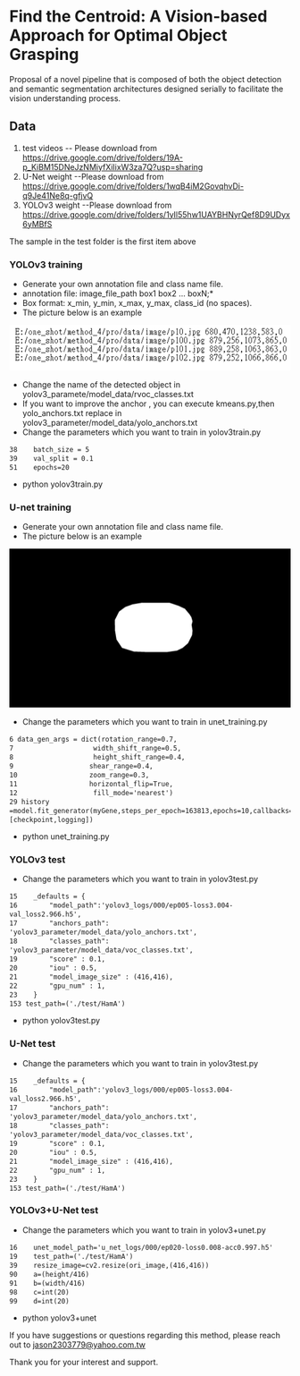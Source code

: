 # Find the Centroid: A Vision-based Approach for Optimal Object Grasping
Proposal of a novel pipeline that is composed of both the object detection and semantic segmentation architectures designed serially to facilitate the vision understanding process.
## Data
1) test videos -- Please download from https://drive.google.com/drive/folders/19A-p_KiBM15DNeJzNMiyfXiIixW3za7Q?usp=sharing
2) U-Net weight --Please download from https://drive.google.com/drive/folders/1wqB4iM2GovqhvDi-q9Je41Ne8q-gfjvQ
3) YOLOv3 weight --Please download from https://drive.google.com/drive/folders/1yIl55hw1UAYBHNyrQef8D9UDyx6yMBfS

The sample in the test folder is the first item above


### YOLOv3 training

* Generate your own annotation file and class name file.
* annotation file: image_file_path box1 box2 ... boxN;* 
* Box format: x_min, y_min, x_max, y_max, class_id (no spaces).
* The picture below is an example

![This is a alt text.](/show_picture/1.PNG "This is a sample image.")

* Change the name of the detected object in yolov3_paramete/model_data/rvoc_classes.txt
* If you want to improve the anchor , you can execute kmeans.py,then yolo_anchors.txt replace in yolov3_parameter/model_data/yolo_anchors.txt
* Change the parameters which you want to train in yolov3train.py 
```
38    batch_size = 5
39    val_split = 0.1
51    epochs=20
```
* python yolov3train.py

### U-net training

* Generate your own annotation file and class name file.
* The picture below is an example

![This is a alt text.](/show_picture/2.png "This is a sample image.")

* Change the parameters which you want to train in unet_training.py 
```
6 data_gen_args = dict(rotation_range=0.7,
7                    width_shift_range=0.5,
8                    height_shift_range=0.4,
9                   shear_range=0.4,
10                  zoom_range=0.3,
11                  horizontal_flip=True,
12                   fill_mode='nearest')
29 history =model.fit_generator(myGene,steps_per_epoch=163813,epochs=10,callbacks=[checkpoint,logging])
```
* python unet_training.py

### YOLOv3 test
* Change the parameters which you want to train in yolov3test.py 
```
15    _defaults = {
16        "model_path":'yolov3_logs/000/ep005-loss3.004-val_loss2.966.h5',
17        "anchors_path": 'yolov3_parameter/model_data/yolo_anchors.txt',
18        "classes_path": 'yolov3_parameter/model_data/voc_classes.txt',
19        "score" : 0.1,
20        "iou" : 0.5,
21        "model_image_size" : (416,416),
22        "gpu_num" : 1,
23    }
153 test_path=('./test/HamA')
```
* python yolov3test.py


### U-Net test
* Change the parameters which you want to train in yolov3test.py 
```
15    _defaults = {
16        "model_path":'yolov3_logs/000/ep005-loss3.004-val_loss2.966.h5',
17        "anchors_path": 'yolov3_parameter/model_data/yolo_anchors.txt',
18        "classes_path": 'yolov3_parameter/model_data/voc_classes.txt',
19        "score" : 0.1,
20        "iou" : 0.5,
21        "model_image_size" : (416,416),
22        "gpu_num" : 1,
23    }
153 test_path=('./test/HamA')
```

### YOLOv3+U-Net test
* Change the parameters which you want to train in yolov3+unet.py 
```
16    unet_model_path='u_net_logs/000/ep020-loss0.008-acc0.997.h5'
19    test_path=('./test/HamA')
39    resize_image=cv2.resize(ori_image,(416,416))
90    a=(height/416)
91    b=(width/416)
98    c=int(20)                                                   
99    d=int(20)
```
* python yolov3+unet



If you have suggestions or questions regarding this method, please reach out to jason2303779@yahoo.com.tw

Thank you for your interest and support.
